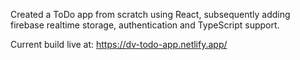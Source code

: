 Created a ToDo app from scratch using React, subsequently adding firebase realtime storage, authentication and TypeScript support. 

Current build live at: https://dv-todo-app.netlify.app/
